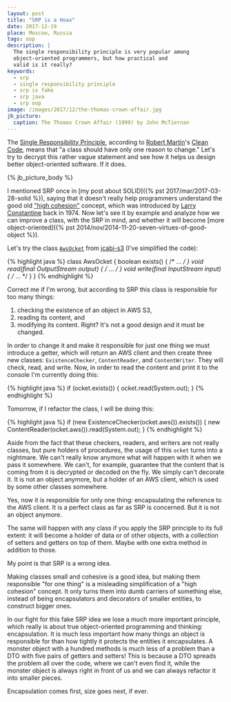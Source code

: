 ```yaml
---
layout: post
title: "SRP is a Hoax"
date: 2017-12-19
place: Moscow, Russia
tags: oop
description: |
  The single responsibility principle is very popular among
  object-oriented programmers, but how practical and
  valid is it really?
keywords:
  - srp
  - single responsibility principle
  - srp is fake
  - srp java
  - srp oop
image: /images/2017/12/the-thomas-crown-affair.jpg
jb_picture:
  caption: The Thomas Crown Affair (1999) by John McTiernan
---
```


The [Single Responsibility Principle](https://en.wikipedia.org/wiki/Single_responsibility_principle),
according to [Robert Martin](https://en.wikipedia.org/wiki/Robert_Cecil_Martin)'s
[Clean Code](http://amzn.to/2m7LmaA),
means that "a class should have only one reason to change."
Let's try to decrypt this rather vague statement and see how it
helps us design better object-oriented software. If it does.

<!--more-->

{% jb_picture_body %}

I mentioned SRP once in [my post about SOLID]({% pst 2017/mar/2017-03-28-solid %}),
saying that it doesn't really help programmers understand the good old
["high cohesion"](https://en.wikipedia.org/wiki/Cohesion_%28computer_science%29)
concept, which was introduced by
[Larry Constantine](https://en.wikipedia.org/wiki/Larry_Constantine)
back in 1974. Now let's see it by example and analyze how we can
improve a class, with the SRP in mind, and whether it will become
[more object-oriented]({% pst 2014/nov/2014-11-20-seven-virtues-of-good-object %}).

Let's try the class [`AwsOcket`](https://github.com/jcabi/jcabi-s3/blob/0.18/src/main/java/com/jcabi/s3/AwsOcket.java)
from [jcabi-s3](http://s3.jcabi.com) (I've simplified the code):

{% highlight java %}
class AwsOcket {
  boolean exists() { /* ... */ }
  void read(final OutputStream output) { /* ... */ }
  void write(final InputStream input) { /* ... */ }
}
{% endhighlight %}

Correct me if I'm wrong, but according to SRP this class is responsible for
too many things:
1) checking the existence of an object in AWS S3,
2) reading its content, and
3) modifying its content.
Right? It's not a good design and it must be changed.

In order to change it and make it responsible for just one thing we must introduce
a getter, which will return an AWS client and then create three new classes:
`ExistenceChecker`, `ContentReader`, and `ContentWriter`. They will check,
read, and write. Now, in order to read the content and print it to the
console I'm currently doing this:

{% highlight java %}
if (ocket.exists()) {
  ocket.read(System.out);
}
{% endhighlight %}

Tomorrow, if I refactor the class, I will be doing this:

{% highlight java %}
if (new ExistenceChecker(ocket.aws()).exists()) {
  new ContentReader(ocket.aws()).read(System.out);
}
{% endhighlight %}

Aside from the fact that these checkers, readers, and writers are not really
classes, but pure holders of procedures, the usage of this `ocket` turns
into a nightmare. We can't really know anymore what will happen with it
when we pass it somewhere. We can't, for example, guarantee that the content
that is coming from it is decrypted or decoded on the fly. We simply can't
decorate it. It is not an object anymore, but a holder of an AWS client,
which is used by some other classes somewhere.

Yes, now it is responsible for only one thing: encapsulating the reference
to the AWS client. It is a perfect class as far as SRP is concerned. But it
is not an object anymore.

The same will happen with any class if you apply the SRP principle to its
full extent: it will become a holder of data or of other objects, with a
collection of setters and getters on top of them. Maybe with one extra
method in addition to those.

My point is that SRP is a wrong idea.

Making classes small and cohesive is a good
idea, but making them responsible "for one thing" is a misleading simplification
of a "high cohesion" concept. It only turns them into dumb carriers of something
else, instead of being encapsulators and decorators of smaller entities, to
construct bigger ones.

In our fight for this fake SRP idea we lose a much more important principle,
which really is about true object-oriented programming and thinking:
encapsulation. It is much less important how many things an object is
responsible for than how tightly it protects the entities it encapsulates.
A monster object with a hundred methods is much less of a problem than a DTO with five pairs of
getters and setters! This is because a DTO spreads the problem all over the code,
where we can't even find it, while the monster object is always right in front
of us and we can always refactor it into smaller pieces.

Encapsulation comes first, size goes next, if ever.
